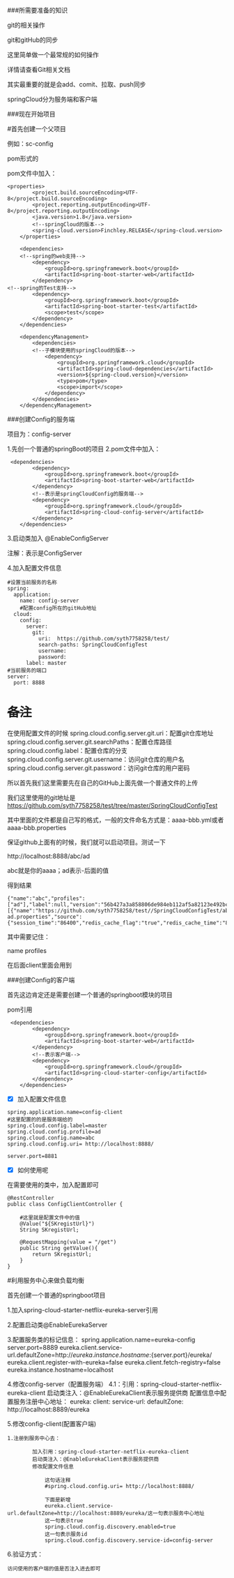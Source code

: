

###所需要准备的知识

git的相关操作

git和gitHub的同步


这里简单做一个最常规的如何操作

详情请查看Git相关文档

其实最重要的就是会add、comit、拉取、push同步

springCloud分为服务端和客户端


###现在开始项目

#首先创建一个父项目

例如：sc-config

pom形式的

pom文件中加入：
```aidl
<properties>
		<project.build.sourceEncoding>UTF-8</project.build.sourceEncoding>
		<project.reporting.outputEncoding>UTF-8</project.reporting.outputEncoding>
		<java.version>1.8</java.version>
		<!--springCloud的版本-->
		<spring-cloud.version>Finchley.RELEASE</spring-cloud.version>
	</properties>

	<dependencies>
	<!--spring的web支持-->
		<dependency>
			<groupId>org.springframework.boot</groupId>
			<artifactId>spring-boot-starter-web</artifactId>
		</dependency>
<!--spring的Test支持-->
		<dependency>
			<groupId>org.springframework.boot</groupId>
			<artifactId>spring-boot-starter-test</artifactId>
			<scope>test</scope>
		</dependency>
	</dependencies>

	<dependencyManagement>
		<dependencies>
		<!--子模块使用的springCloud的版本-->
			<dependency>
				<groupId>org.springframework.cloud</groupId>
				<artifactId>spring-cloud-dependencies</artifactId>
				<version>${spring-cloud.version}</version>
				<type>pom</type>
				<scope>import</scope>
			</dependency>
		</dependencies>
	</dependencyManagement>
```

###创建Config的服务端


项目为：config-server

1.先创一个普通的springBoot的项目
2.pom文件中加入：
```aidl
 <dependencies>
        <dependency>
            <groupId>org.springframework.boot</groupId>
            <artifactId>spring-boot-starter-web</artifactId>
        </dependency>
        <!--表示是springCloudConfig的服务端-->
        <dependency>
            <groupId>org.springframework.cloud</groupId>
            <artifactId>spring-cloud-config-server</artifactId>
        </dependency>
    </dependencies>
```

3.启动类加入
@EnableConfigServer

注解：表示是ConfigServer



4.加入配置文件信息
```aidl
#设置当前服务的名称
spring:
  application:
    name: config-server
    #配置config所在的gitHub地址
  cloud:
    config:
      server:
        git:
          uri:  https://github.com/syth7758258/test/
          search-paths: SpringCloudConfigTest
          username:
          password:
      label: master
#当前服务的端口
server:
  port: 8888

```

# ~~备注~~
 在使用配置文件的时候
 spring.cloud.config.server.git.uri：配置git仓库地址
 spring.cloud.config.server.git.searchPaths：配置仓库路径
 spring.cloud.config.label：配置仓库的分支
 spring.cloud.config.server.git.username：访问git仓库的用户名
 spring.cloud.config.server.git.password：访问git仓库的用户密码
 
 
 所以首先我们这里需要先在自己的GitHub上面先做一个普通文件的上传
 
 我们这里使用的git地址是
 https://github.com/syth7758258/test/tree/master/SpringCloudConfigTest
 
 其中里面的文件都是自己写的格式，一般的文件命名方式是：aaaa-bbb.yml或者aaaa-bbb.properties
 
 
 保证github上面有的时候，我们就可以启动项目。测试一下
 
 http://localhost:8888/abc/ad
 
 abc就是你的aaaa；ad表示-后面的值
 
 得到结果
 ```aidl
{"name":"abc","profiles":["ad"],"label":null,"version":"56b427a3a858806de984eb112af5a82123e492bc","state":null,"propertySources":[{"name":"https://github.com/syth7758258/test//SpringCloudConfigTest/abc-ad.properties","source":{"session_time":"86400","redis_cache_flag":"true","redis_cache_time":"86400","updateActionFlag":"true","isLdap":"false","redis_url":"10.20.1.191","mserver_url":"http://10.20.5.146:8080/itfer/rest/","push_app_key":"ca0b1e7f2d9356eebad65ae3","push_master_secret":"d796da93fdf1f3f4a0171f81","push_flags":"false","SKregistUrl":"22222","SKuploadUrl":"http://10.20.1.192:80/upload/UploadAvatarServlet","SKCreateGroup":"http://10.20.1.192:82/room/addRoomAndIcon"}}]}
```

其中需要记住：

name
profiles

在后面client里面会用到



###创建Config的客户端


首先这边肯定还是需要创建一个普通的springboot模块的项目

pom引用

```aidl
 <dependencies>
        <dependency>
            <groupId>org.springframework.boot</groupId>
            <artifactId>spring-boot-starter-web</artifactId>
        </dependency>
        <!--表示客户端-->
        <dependency>
            <groupId>org.springframework.cloud</groupId>
            <artifactId>spring-cloud-starter-config</artifactId>
        </dependency>
    </dependencies>
```


+ [x] 加入配置文件信息
```
spring.application.name=config-client
#这里配置的的是服务端给的
spring.cloud.config.label=master
spring.cloud.config.profile=ad
spring.cloud.config.name=abc
spring.cloud.config.uri= http://localhost:8888/

server.port=8881
```

+ [x] 如何使用呢

在需要使用的类中，加入配置即可

```aidl
@RestController
public class ConfigClientController {

    #这里就是配置文件中的值
    @Value("${SKregistUrl}")
    String SKregistUrl;

    @RequestMapping(value = "/get")
    public String getValue(){
        return SKregistUrl;
    }
}

```



#利用服务中心来做负载均衡

首先创建一个普通的springboot项目

1.加入spring-cloud-starter-netflix-eureka-server引用

2.配置启动类@EnableEurekaServer

3.配置服务类的标记信息：
spring.application.name=eureka-config
server.port=8889
eureka.client.service-url.defaultZone=http://${eureka.instance.hostname}:${server.port}/eureka/
eureka.client.register-with-eureka=false
eureka.client.fetch-registry=false
eureka.instance.hostname=localhost


4.修改config-server（配置服务端）
    4.1：引用：spring-cloud-starter-netflix-eureka-client
         启动类注入：@EnableEurekaClient表示服务提供商
         配置信息中配置服务注册中心地址：
         eureka:
           client:
             service-url:
               defaultZone: http://localhost:8889/eureka
               
5.修改config-client(配置客户端)

    1.注册到服务中心去：
    
            加入引用：spring-cloud-starter-netflix-eureka-client
            启动类注入：@EnableEurekaClient表示服务提供商
            修改配置文件信息
            
                这句话注释
                #spring.cloud.config.uri= http://localhost:8888/
                
                下面是新增
                eureka.client.service-url.defaultZone=http://localhost:8889/eureka/这一句表示服务中心地址
                这一句表示true
                spring.cloud.config.discovery.enabled=true
                这一句表示服务id
                spring.cloud.config.discovery.service-id=config-server
                
6.验证方式：

        
    访问使用的客户端的值是否注入进去即可




